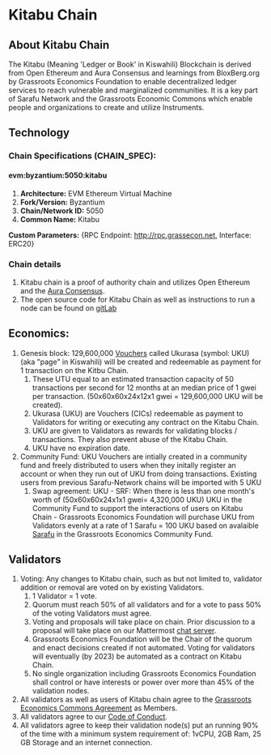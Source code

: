 # Kitabu Chain

## About Kitabu Chain

The Kitabu (Meaning 'Ledger or Book' in Kiswahili) Blockchain is derived from Open Ethereum and Aura Consensus and learnings from BloxBerg.org by Grassroots Economics Foundation to enable decentralized ledger services to reach vulnerable and marginalized communities. It is a key part of Sarafu Network and the Grassroots Economic Commons which enable people and organizations to create and utilize Instruments.

## Technology

### **Chain Specifications (CHAIN_SPEC):**

#### evm:byzantium:5050:kitabu

1. **Architecture:** EVM Ethereum Virtual Machine
2. **Fork/Version:** Byzantium
3. **Chain/Network ID:** 5050
4. **Common Name:** Kitabu


**Custom Parameters:** {RPC Endpoint: http://rpc.grassecon.net, Interface: ERC20}

### Chain details

1. Kitabu chain is a proof of authority chain and utilizes Open Ethereum and the [Aura Consensus](https://openethereum.github.io/Aura).
1. The open source code for Kitabu Chain as well as instructions to run a node can be found on [gitLab](https://gitlab.com/grassrootseconomics/kitabu-chain)

## Economics:
1. Genesis block: 129,600,000 [Vouchers](/legal/license/#instruments) called Ukurasa (symbol: UKU) (aka "page" in Kiswahili) will be created and redeemable as payment for 1 transaction on the Kitbu Chain.
    1. These UTU equal to an estimated transaction capacity of 50 transactions per second for 12 months at an median price of 1 gwei per transaction. (50x60x60x24x12x1 gwei = 129,600,000 UKU will be created).
    1. Ukurasa (UKU) are Vouchers (CICs) redeemable as payment to Validators for writing or executing any contract on the Kitabu Chain.
    1. UKU are given to Validators as rewards for validating blocks / transactions. They also prevent abuse of the Kitabu Chain.
    1. UKU have no expiration date.
1. Community Fund: UKU Vouchers are intially created in a community fund and freely distributed to users when they initally register an account or when they run out of UKU from doing transactions. Existing users from previous Sarafu-Network chains will be imported with 5 UKU
    1. Swap agreement: UKU - SRF: When there is less than one month's worth of (50x60x60x24x1x1 gwei= 4,320,000 UKU) UKU in the Community Fund to support the interactions of users on Kitabu Chain - Grassroots Economics Foundation will purchase UKU from Validators evenly at a rate of 1 Sarafu = 100 UKU based on avalaible [Sarafu](/legal/agreement/#instruments) in the Grassroots Economics Community Fund.

## Validators
1. Voting: Any changes to Kitabu chain, such as but not limited to, validator addition or removal are voted on by existing Validators.
    1. 1 Validator = 1 vote.
    1. Quorum must reach 50% of all validators and for a vote to pass 50% of the voting Validators must agree.
    1. Voting and proposals will take place on chain. Prior discussion to a proposal will take place on our Mattermost [chat server](https://chat.grassrootseconomics.net/cic/channels/kitabu-governance). 
    1. Grassroots Economics Foundation will be the Chair of the quorum and enact decisions created if not automated. Voting for validators will eventually (by 2023) be automated as a contract on Kitabu Chain.
    1. No single organization including Grassroots Economics Foundation shall control or have interests or power over more than 45% of the validation nodes.
1. All validators as well as users of Kitabu chain agree to the [Grassroots Economics Commons Agreement](/legal/agreement/) as Members.
1. All validators agree to our [Code of Conduct](/community/conduct/).
1. All validators agree to keep their validation node(s) put an running 90% of the time with a minimum system requirement of: 1vCPU, 2GB Ram, 25 GB Storage and an internet connection.


